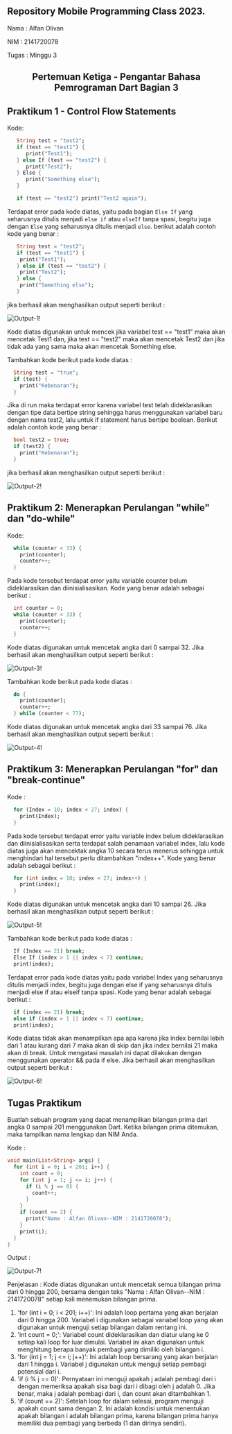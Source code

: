 ## Repository Mobile Programming Class 2023.

Nama : Alfan Olivan

NIM : 2141720078

Tugas : Minggu 3

<div align="center">
  <h2>Pertemuan Ketiga - Pengantar Bahasa Pemrograman Dart Bagian 3</h2>
</div>

## Praktikum 1 - Control Flow Statements

Kode:

```dart
   String test = "test2";
   if (test == "test1") {
      print("Test1");
   } else If (test == "test2") {
      print("Test2");
   } Else {
      print("Something else");
   }

   if (test == "test2") print("Test2 again");
```

Terdapat error pada kode diatas, yaitu pada bagian `Else If` yang seharusnya ditulis menjadi `else if` atau `elseIf` tanpa spasi, begitu juga dengan `Else` yang seharusnya ditulis menjadi `else`. berikut adalah contoh kode yang benar :

```dart
   String test = "test2";
   if (test == "test1") {
    print("Test1");
   } else if (test == "test2") {
    print("Test2");
   } else {
    print("Something else");
   }
```

jika berhasil akan menghasilkan output seperti berikut :

![Output-1!](/week-03/docs/praktikum-01_1.png "Output-1")

Kode diatas digunakan untuk mencek jika variabel test == "test1" maka akan mencetak Test1 dan, jika test == "test2" maka akan mencetak Test2 dan jika tidak ada yang sama maka akan mencetak Something else.

Tambahkan kode berikut pada kode diatas :

```dart
  String test = "true";
  if (test) {
    print("Kebenaran");
  }
```

Jika di run maka terdapat error karena variabel test telah dideklarasikan dengan tipe data bertipe string sehingga harus menggunakan variabel baru dengan nama test2, lalu untuk if statement harus bertipe boolean. Berikut adalah contoh kode yang benar :

```dart
  bool test2 = true;
  if (test2) {
    print("Kebenaran");
  }
```

jika berhasil akan menghasilkan output seperti berikut :

![Output-2!](/week-03/docs/praktikum-01_2.png "Output-2")

## Praktikum 2: Menerapkan Perulangan "while" dan "do-while"

Kode:

```dart
  while (counter < 33) {
    print(counter);
    counter++;
  }
```

Pada kode tersebut terdapat error yaitu variable counter belum dideklarasikan dan diinisialisasikan. Kode yang benar adalah sebagai berikut :

```dart
  int counter = 0;
  while (counter < 33) {
    print(counter);
    counter++;
  }
```

Kode diatas digunakan untuk mencetak angka dari 0 sampai 32. Jika berhasil akan menghasilkan output seperti berikut :

![Output-3!](/week-03/docs/praktikum-02_1.png "Output-3")

Tambahkan kode berikut pada kode diatas :

```dart
  do {
    print(counter);
    counter++;
  } while (counter < 77);
```

Kode diatas digunakan untuk mencetak angka dari 33 sampai 76. Jika berhasil akan menghasilkan output seperti berikut :

![Output-4!](/week-03/docs/praktikum-02_2.png "Output-4")

## Praktikum 3: Menerapkan Perulangan "for" dan "break-continue"

Kode :

```dart
  for (Index = 10; index < 27; index) {
    print(Index);
  }
```

Pada kode tersebut terdapat error yaitu variable index belum dideklarasikan dan diinisialisasikan serta terdapat salah penamaan variabel index, lalu kode diatas juga akan mencektak angka 10 secara terus menerus sehingga untuk menghindari hal tersebut perlu ditambahkan "index++". Kode yang benar adalah sebagai berikut :

```dart
  for (int index = 10; index < 27; index++) {
    print(index);
  }
```

Kode diatas digunakan untuk mencetak angka dari 10 sampai 26. Jika berhasil akan menghasilkan output seperti berikut :

![Output-5!](/week-03/docs/praktikum-03_1.png "Output-5")

Tambahkan kode berikut pada kode diatas :

```dart
  If (Index == 21) break;
  Else If (index > 1 || index < 7) continue;
  print(index);
```

Terdapat error pada kode diatas yaitu pada variabel Index yang seharusnya ditulis menjadi index, begitu juga dengan else if yang seharusnya ditulis menjadi else if atau elseif tanpa spasi. Kode yang benar adalah sebagai berikut :

```dart
  if (index == 21) break;
  else if (index > 1 || index < 7) continue;
  print(index);
```

Kode diatas tidak akan menampilkan apa apa karena jika index bernilai lebih dari 1 atau kurang dari 7 maka akan di skip dan jika index bernilai 21 maka akan di break. Untuk mengatasi masalah ini dapat dilakukan dengan menggunakan operator && pada if else. Jika berhasil akan menghasilkan output seperti berikut :

![Output-6!](/week-03/docs/praktikum-03_2.png "Output-6")

## Tugas Praktikum

Buatlah sebuah program yang dapat menampilkan bilangan prima dari angka 0 sampai 201 menggunakan Dart. Ketika bilangan prima ditemukan, maka tampilkan nama lengkap dan NIM Anda.

Kode :

```dart
void main(List<String> args) {
  for (int i = 0; i < 201; i++) {
    int count = 0;
    for (int j = 1; j <= i; j++) {
      if (i % j == 0) {
        count++;
      }
    }
    if (count == 2) {
      print("Nama : Alfan Olivan--NIM : 2141720078");
    }
    print(i);
  }
}
```

Output :

![Output-7!](/week-03/docs/tugas-praktikum_02.png "Output-7")

Penjelasan :
Kode diatas digunakan untuk mencetak semua bilangan prima dari 0 hingga 200, bersama dengan teks "Nama : Alfan Olivan--NIM : 2141720078" setiap kali menemukan bilangan prima.

1. 'for (int i = 0; i < 201; i++)': Ini adalah loop pertama yang akan berjalan dari 0 hingga 200. Variabel i digunakan sebagai variabel loop yang akan digunakan untuk menguji setiap bilangan dalam rentang ini.
2. 'int count = 0;': Variabel count dideklarasikan dan diatur ulang ke 0 setiap kali loop for luar dimulai. Variabel ini akan digunakan untuk menghitung berapa banyak pembagi yang dimiliki oleh bilangan i.
3. 'for (int j = 1; j <= i; j++)': Ini adalah loop bersarang yang akan berjalan dari 1 hingga i. Variabel j digunakan untuk menguji setiap pembagi potensial dari i.
4. 'if (i % j == 0)': Pernyataan ini menguji apakah j adalah pembagi dari i dengan memeriksa apakah sisa bagi dari i dibagi oleh j adalah 0. Jika benar, maka j adalah pembagi dari i, dan count akan ditambahkan 1.
5. 'if (count == 2)': Setelah loop for dalam selesai, program menguji apakah count sama dengan 2. Ini adalah kondisi untuk menentukan apakah bilangan i adalah bilangan prima, karena bilangan prima hanya memiliki dua pembagi yang berbeda (1 dan dirinya sendiri).
